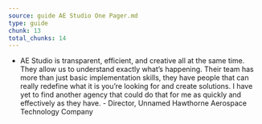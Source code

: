 ```yaml
---
source: guide AE Studio One Pager.md
type: guide
chunk: 13
total_chunks: 14
---
```


* AE Studio is transparent, efficient, and creative all at the same time.  They allow us to understand exactly what’s happening.  Their team has more than just basic implementation skills, they have people that can really redefine what it is you’re looking for and create solutions.  I have yet to find another agency that could do that for me as quickly and effectively as they have.  - Director, Unnamed Hawthorne Aerospace Technology Company